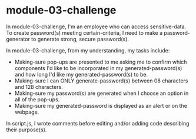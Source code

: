 # module-03-challenge
In module-03-challenge, I'm an employee who can access sensitive-data. To create password(s) meeting certain-criteria, I need to make a password-generator to generate strong, secure password(s).

In module-03-challenge, from my understanding, my tasks include:
- Making-sure pop-ups are presented to me asking me to confirm which components I'd like to be incorporated in my generated-password(s) and how long I'd like my generated-password(s) to be.
- Making-sure I can ONLY generate-password(s) between 08 characters and 128 characters.
- Making-sure my password(s) are generated when I choose an option in all of the pop-ups.
- Making-sure my generated-password is displayed as an alert or on the webpage.

In script.js, I wrote comments before editing and/or adding code describing their purpose(s).